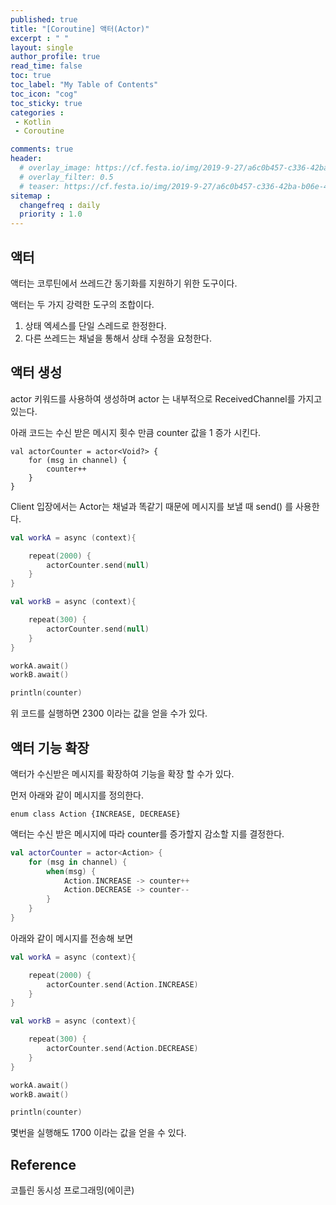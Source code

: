 ```yaml
---
published: true
title: "[Coroutine] 액터(Actor)"
excerpt : " "
layout: single
author_profile: true
read_time: false
toc: true
toc_label: "My Table of Contents"
toc_icon: "cog"
toc_sticky: true
categories :
 - Kotlin
 - Coroutine

comments: true
header:
  # overlay_image: https://cf.festa.io/img/2019-9-27/a6c0b457-c336-42ba-b06e-462de90ada91.jpg
  # overlay_filter: 0.5
  # teaser: https://cf.festa.io/img/2019-9-27/a6c0b457-c336-42ba-b06e-462de90ada91.jpg
sitemap :
  changefreq : daily
  priority : 1.0
---
```


## 액터

액터는 코루틴에서 쓰레드간 동기화를 지원하기 위한 도구이다.

액터는 두 가지 강력한 도구의 조합이다.

1. 상태 엑세스를 단일 스레드로 한정한다.
2. 다른 쓰레드는 채널을 통해서 상태 수정을 요청한다.

## 액터 생성

actor 키워드를 사용하여 생성하며 actor 는 내부적으로 ReceivedChannel를 가지고 있는다.

아래 코드는 수신 받은 메시지 횟수 만큼 counter 값을 1 증가 시킨다.

~~~
val actorCounter = actor<Void?> {
    for (msg in channel) {
        counter++
    }
}
~~~

Client 입장에서는 Actor는 채널과 똑같기 때문에 메시지를 보낼 때 send() 를 사용한다.

~~~kotlin
val workA = async (context){

    repeat(2000) {
        actorCounter.send(null)
    }
}

val workB = async (context){

    repeat(300) {
        actorCounter.send(null)
    }
}

workA.await()
workB.await()

println(counter)
~~~

위 코드를 실행하면 2300 이라는 값을 얻을 수가 있다.

## 액터 기능 확장

액터가 수신받은 메시지를 확장하여 기능을 확장 할 수가 있다.

먼저 아래와 같이 메시지를 정의한다.

~~~
enum class Action {INCREASE, DECREASE}
~~~

액터는 수신 받은 메시지에 따라 counter를 증가할지 감소할 지를 결정한다.

~~~kotlin
val actorCounter = actor<Action> {
    for (msg in channel) {
        when(msg) {
            Action.INCREASE -> counter++
            Action.DECREASE -> counter--
        }
    }
}
~~~

아래와 같이 메시지를 전송해 보면

~~~kotlin
val workA = async (context){

    repeat(2000) {
        actorCounter.send(Action.INCREASE)
    }
}

val workB = async (context){

    repeat(300) {
        actorCounter.send(Action.DECREASE)
    }
}

workA.await()
workB.await()

println(counter)
~~~


몇번을 실행해도 1700 이라는 값을 얻을 수 있다.

## Reference

코틀린 동시성 프로그래밍(에이콘)
